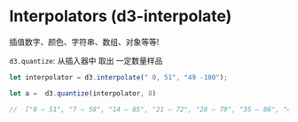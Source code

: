 # Interpolators (d3-interpolate)

插值数字、颜色、字符串、数组、对象等等!

`d3.quantize`: 从插入器中 取出 一定数量样品
```js
let interpolator = d3.interpolate(" 0, 51", "49 -100");

let a =  d3.quantize(interpolator, 8)

//  ["0 — 51", "7 — 58", "14 — 65", "21 — 72", "28 — 79", "35 — 86", "42 — 93", "49 — 100"]

```